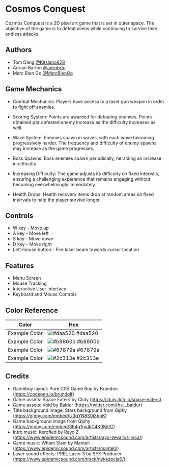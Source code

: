 
# Cosmos Conquest

Cosmos Conquest is a 2D pixel art game that is set in outer space. The objective of the game is to defeat aliens while continuing to survive their endless attacks.

## Authors

- Tom Dang [@Kitslano828](https://www.github.com/Kitslano828)
- Adrian Barton [@adrnbrtn](https://www.github.com/adrnbrtn)
- Marc Bien Go [@MarcBienGo](https://www.github.com/MarcBienGo)

## Game Mechanics

- Combat Mechanics: Players have access to a laser gun weapon in order to fight off enemies. 

- Scoring System: Points are awarded for defeating enemies. Points obtained per defeated enemy increase as the difficulty increases as well.

- Wave System: Enemies spawn in waves, with each wave becoming progressively harder. The frequency and difficulty of enemy spawns may increase as the game progresses.

- Boss Spawns: Boss enemies spawn periodically, heralding an increase in difficulty.

- Increasing Difficulty: The game adjusts its difficulty on fixed intervals, ensuring a challenging experience that remains engaging without becoming overwhelmingly immediately.

- Health Drops: Health recovery items drop at random areas on fixed intervals to help the player survive longer.

## Controls

- W key - Move up
- A key - Move left
- S key - Move down
- D key - Move right
- Left mouse button - Fire laser beam towards cursor location

## Features

- Menu Screen
- Mouse Tracking
- Interactive User Interface
- Keyboard and Mouse Controls

## Color Reference

| Color             | Hex                                                                |
| ----------------- | ------------------------------------------------------------------ |
| Example Color | ![#daa520](https://via.placeholder.com/10/daa520?text=+) #daa520 |
| Example Color | ![#b8860b](https://via.placeholder.com/10/b8860b?text=+) #b8860b |
| Example Color | ![#67879a](https://via.placeholder.com/10/67879a?text=+) #67879a |
| Example Color | ![#2c313e](https://via.placeholder.com/10/2c313e?text=+) #2c313e |

## Credits

- Gameboy layout: Pure CSS Game Boy by Brandon (https://codepen.io/brundolf)
- Game assets: Space Eaters by Cluly (https://cluly.itch.io/space-eaters)
- Game assets: Void by Baldur (https://twitter.com/the__baldur)
- Title background image: Stars background from Giphy (https://giphy.com/embed/U3qYN8S0j3bpK)
- Game background image from Giphy (https://giphy.com/embed/3E4g1gv4iC4K0KjItC) 
- Intro music: Kerofled by Rayo Z (https://www.epidemicsound.com/artists/rayo-zevallos-inca/)
- Game music: Wham Slam by Mantell (https://www.epidemicsound.com/artists/mantell/)
- Laser sound effects: PREL Laser 3 by SFX Producer (https://www.epidemicsound.com/track/nykezpcja6/)
